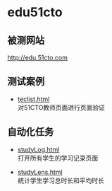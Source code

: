 # edu51cto

## 被测网站
http://edu.51cto.com

## 测试案例
- [teclist.html](teclist.html)  
  对51CTO教师页面进行页面验证

## 自动化任务
- [studyLog.html](studyLog.html)  
   打开所有学生的学习记录页面  
   
- [studyLens.html](studyLens.html)  
  统计学生学习总时长和平均时长
